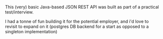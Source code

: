 This (very) basic Java-based JSON REST API was built as part of a practical test/interview.

I had a tonne of fun building it for the potential employer, and i'd love to revisit to expand on it (postgres DB backend for a start as opposed to a singleton implementation)